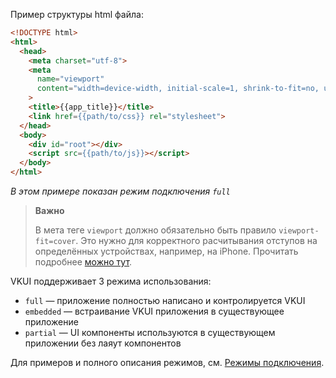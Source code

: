 Пример структуры html файла:

```html
<!DOCTYPE html>
<html>
  <head>
    <meta charset="utf-8">
    <meta
      name="viewport"
      content="width=device-width, initial-scale=1, shrink-to-fit=no, user-scalable=no, viewport-fit=cover"
    >
    <title>{{app_title}}</title>
    <link href={{path/to/css}} rel="stylesheet">
  </head>
  <body>
    <div id="root"></div>
    <script src={{path/to/js}}></script>
  </body>
</html>
```

_В этом примере показан режим подключения `full`_

> **Важно**
>
> В мета теге `viewport` должно обязательно быть правило `viewport-fit=cover`. Это нужно для корректного расчитывания отступов на определённых устройствах, например, на iPhone. Прочитать подробнее [можно тут](https://css-tricks.com/the-notch-and-css/).

VKUI поддерживает 3 режима использования:

- `full` — приложение полностью написано и контролируется VKUI
- `embedded` — встраивание VKUI приложения в существующее приложение
- `partial` — UI компоненты используются в существующем приложении без лаяут компонентов

Для примеров и полного описания режимов, см. [Режимы подключения](#/Режимы%20подключения).
